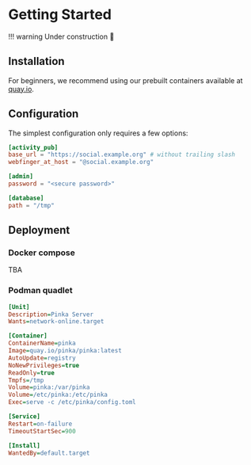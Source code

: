 # Getting Started

!!! warning
    Under construction 🚧

## Installation

For beginners, we recommend using our prebuilt containers available at
[quay.io](https://quay.io/repository/pinka/pinka).

## Configuration

The simplest configuration only requires a few options:

```toml
[activity_pub]
base_url = "https://social.example.org" # without trailing slash
webfinger_at_host = "@social.example.org"

[admin]
password = "<secure password>"

[database]
path = "/tmp"
```

## Deployment

### Docker compose

TBA

### Podman quadlet

```ini
[Unit]
Description=Pinka Server
Wants=network-online.target

[Container]
ContainerName=pinka
Image=quay.io/pinka/pinka:latest
AutoUpdate=registry
NoNewPrivileges=true
ReadOnly=true
Tmpfs=/tmp
Volume=pinka:/var/pinka
Volume=/etc/pinka:/etc/pinka
Exec=serve -c /etc/pinka/config.toml

[Service]
Restart=on-failure
TimeoutStartSec=900

[Install]
WantedBy=default.target
```

